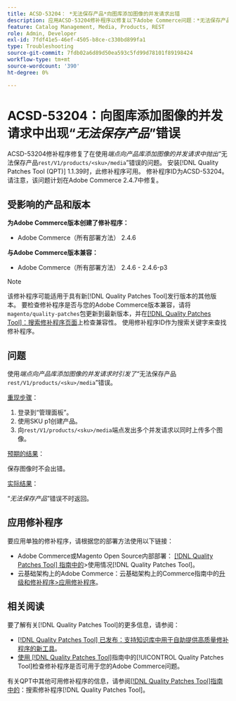 ```yaml
---
title: ACSD-53204： *无法保存产品*向图库添加图像的并发请求出错
description: 应用ACSD-53204修补程序以修复以下Adobe Commerce问题：*无法保存产品*在使用rest/V1/products/&amp；lt；sku&amp；gt；/media端点向产品库添加图像的并发请求时会引发错误。
feature: Catalog Management, Media, Products, REST
role: Admin, Developer
exl-id: 7fdf41e5-46ef-4505-b8ce-c330bd899fa1
type: Troubleshooting
source-git-commit: 7fdb02a6d89d50ea593c5fd99d78101f89198424
workflow-type: tm+mt
source-wordcount: '390'
ht-degree: 0%

---
```


# ACSD-53204：向图库添加图像的并发请求中出现“*无法保存产品*”错误

ACSD-53204修补程序修复了在使用&#x200B;*端点向产品库添加图像的并发请求中抛出“*&#x200B;无法保存产品`rest/V1/products/<sku>/media`”错误的问题。 安装[!DNL Quality Patches Tool (QPT)] 1.1.39时，此修补程序可用。 修补程序ID为ACSD-53204。 请注意，该问题计划在Adobe Commerce 2.4.7中修复。

## 受影响的产品和版本

**为Adobe Commerce版本创建了修补程序：**

* Adobe Commerce（所有部署方法） 2.4.6

**与Adobe Commerce版本兼容：**

* Adobe Commerce（所有部署方法） 2.4.6 - 2.4.6-p3

>[!NOTE]
>
>该修补程序可能适用于具有新[!DNL Quality Patches Tool]发行版本的其他版本。 要检查修补程序是否与您的Adobe Commerce版本兼容，请将`magento/quality-patches`包更新到最新版本，并在[[!DNL Quality Patches Tool]：搜索修补程序页面](https://experienceleague.adobe.com/tools/commerce-quality-patches/index.html?lang=zh-Hans)上检查兼容性。 使用修补程序ID作为搜索关键字来查找修补程序。

## 问题

使用&#x200B;*端点向产品库添加图像的并发请求时引发了“*&#x200B;无法保存产品`rest/V1/products/<sku>/media`”错误。

<u>重现步骤</u>：

1. 登录到“管理面板”。
1. 使用SKU p1创建产品。
1. 向`rest/V1/products/<sku>/media`端点发出多个并发请求以同时上传多个图像。

<u>预期的结果</u>：

保存图像时不会出错。

<u>实际结果</u>：

“*无法保存产品*”错误不时返回。

## 应用修补程序

要应用单独的修补程序，请根据您的部署方法使用以下链接：

* Adobe Commerce或Magento Open Source内部部署： [[!DNL Quality Patches Tool] 指南中的](/help/tools/quality-patches-tool/usage.md)>使用情况[!DNL Quality Patches Tool]。
* 云基础架构上的Adobe Commerce：云基础架构上的Commerce指南中的[升级和修补程序>应用修补程序](https://experienceleague.adobe.com/docs/commerce-cloud-service/user-guide/develop/upgrade/apply-patches.html?lang=zh-Hans)。

## 相关阅读

要了解有关[!DNL Quality Patches Tool]的更多信息，请参阅：

* [[!DNL Quality Patches Tool] 已发布：支持知识库中用于自助提供高质量修补程序的新工具](https://experienceleague.adobe.com/zh-hans/docs/commerce-operations/tools/quality-patches-tool/quality-patches-tool-to-self-serve-quality-patches)。
* [使用 [!DNL Quality Patches Tool]](/help/tools/quality-patches-tool/patches-available-in-qpt/check-patch-for-magento-issue-with-magento-quality-patches.md)指南中的[!UICONTROL Quality Patches Tool]检查修补程序是否可用于您的Adobe Commerce问题。


有关QPT中其他可用修补程序的信息，请参阅[[!DNL Quality Patches Tool]指南中的](https://experienceleague.adobe.com/tools/commerce-quality-patches/index.html?lang=zh-Hans)：搜索修补程序[!DNL Quality Patches Tool]。

